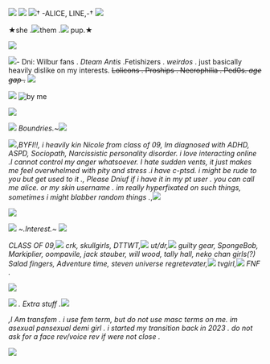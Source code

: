 ![](https://files.catbox.moe/nxeobp.png)
![](https://files.catbox.moe/sl7165.png)
![](https://files.catbox.moe/7kj5md.jpg)† -ALICE, LINE,-† ![](https://files.catbox.moe/1o1r7q.jpg)

  ★she .![](https://file.garden/ZTPKSmyz9k4k9wFy/resources/117450a9.gif)them .![](https://file.garden/ZTPKSmyz9k4k9wFy/resources/117450a9.gif) pup.★

![](https://files.catbox.moe/sl7165.png)

![](https://files.catbox.moe/eu2kpx.gif)- Dni: Wilbur fans . *Dteam Antis* .Fetishizers . *weirdos* . just basically heavily dislike on my interests.  ~~Lolicons . Proships . Necrophilia . Ped0s. *age gap* .~~
![](https://files.catbox.moe/eu2kpx.gif)

 ![](https://files.catbox.moe/bj56lf.gif)
![by me](https://files.catbox.moe/1oxpyn.gif)

![](https://files.catbox.moe/pct622.png)

![](https://files.catbox.moe/mpveh5.gif) *Boundries.~*![](https://files.catbox.moe/mpveh5.gif)

![](https://files.catbox.moe/7kj5md.jpg),*BYFI!!, i heavily kin Nicole from class of 09, Im diagnosed with ADHD, ASPD, Sociopath, Narcissistic personality disorder. i love interacting online .I cannot control my anger whatsoever. I hate sudden vents, it just makes me feel overwhelmed with pity and stress .i have c-ptsd. i might be rude to you but get used to it ., Please Dniuf if i have it in my pt user . you can call me alice. or my skin username . im really hyperfixated on such things, sometimes i might blabber random things .*,![](https://files.catbox.moe/1o1r7q.jpg)

![](https://files.catbox.moe/oh0dmz.jpeg)

![](https://64.media.tumblr.com/45d0b32157c03aba6bf3317ff3290635/ab4038e9faf38e59-8f/s75x75_c1/51c8e4b396bfe85b49a8be1b420cfd52a4933b21.gif) *~.Interest.~* ![](https://64.media.tumblr.com/45d0b32157c03aba6bf3317ff3290635/ab4038e9faf38e59-8f/s75x75_c1/51c8e4b396bfe85b49a8be1b420cfd52a4933b21.gif) 

*CLASS OF 09,![](https://file.garden/ZTPKSmyz9k4k9wFy/resources/prismdump/ezgif.com-gif-maker_28.gif) crk, skullgirls, DTTWT,![](https://file.garden/ZTPKSmyz9k4k9wFy/resources/prismdump/ezgif.com-gif-maker_28.gif) ut/dr,![](https://file.garden/ZTPKSmyz9k4k9wFy/resources/prismdump/ezgif.com-gif-maker_28.gif) guilty gear, SpongeBob, Markiplier, oompavile, jack stauber, will wood, tally hall, neko chan girls(?) Salad fingers, Adventure time, steven universe regretevater,![](https://file.garden/ZTPKSmyz9k4k9wFy/resources/prismdump/ezgif.com-gif-maker_28.gif) tvgirl,![](https://file.garden/ZTPKSmyz9k4k9wFy/resources/prismdump/ezgif.com-gif-maker_28.gif) FNF .*

![](https://files.catbox.moe/o6x4nb.gif)

![](https://files.catbox.moe/eu2kpx.gif) *. Extra stuff .*![](https://files.catbox.moe/eu2kpx.gif)

*,I Am transfem . i use fem term, but do not use masc terms on me. im asexual pansexual demi girl . i started my transition back in 2023 . do not ask for a face rev/voice rev if were not close .*

![](https://files.catbox.moe/8zk1bp.png)